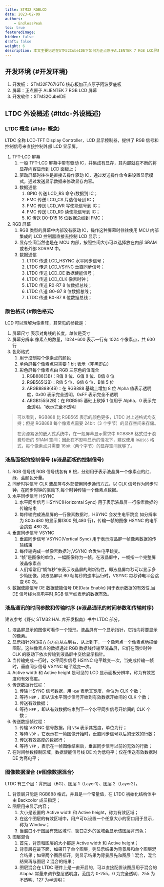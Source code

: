 ```yaml
---
title: STM32 RGBLCD
date: 2023-02-09
authors: 
    - EndlessPeak
toc: true
featuredImage: 
hidden: false
draft: false
weight: 6
description: 本文主要记述在STM32CubeIDE下如何为正点原子ALIENTEK 7 RGB LCD屏幕移植驱动程序。
---
```


## 开发环境 {#开发环境}

1.  开发板： STM32F767IGT6 核心板加正点原子阿波罗底板
2.  屏幕：正点原子 ALIENTEK 7 RGB LCD 屏幕
3.  开发软件：STM32CubeIDE


## LTDC 外设概述 {#ltdc-外设概述}


### LTDC 概念 {#ltdc-概念}

LTDC 全称 LCD-TFT Display Controller，LCD 显示控制器，提供了 RGB 信号和控制信号来直接控制外部 LCD 显示屏。

1.  TFT-LCD 屏幕
    1.  一般 TFT-LCD 屏幕中带有驱动 IC，并集成有显存，其内部就在不断的将显存内容显示到 LCD 面板上；
    2.  驱动屏幕时往往是直接去操作驱动 IC，通过发送操作命令来设置显示模式，通过发送显示数据来修改显存内容。
    3.  数据通信
        1.  GPIO 传送 LCD_RS 命令/数据到 IC；
        2.  FMC 传送 LCD_CS 片选信号到 IC；
        3.  FMC 传送 LCD_WR 写使能信号到 IC；
        4.  FMC 传送 LCD_RD 读使能信号到 IC；
        5.  IC 传送 D0-D15 16 位数据总线到 FMC；
2.  RGB 屏幕
    1.  RGB 类型的屏幕中内部没有驱动 IC，操作这种屏幕时往往使用 MCU 内部集成的 LCD 控制器直接去控制 LCD 显示；
    2.  显存空间当然也是在 MCU 内部，按照空间大小可以选择放在内部 SRAM 或者外部 SDRAM 中。
    3.  数据通信
        1.  LTDC 传送 LCD_HSYNC 水平同步信号；
        2.  LTDC 传送 LCD_VSYNC 垂直同步信号；
        3.  LTDC 传送 LCD_DE 数据使能信号；
        4.  LTDC 传送 LCD_CLK 像素时钟；
        5.  LTDC 传送 R0-R7 8 位数据总线；
        6.  LTDC 传送 G0-G7 8 位数据总线；
        7.  LTDC 传送 B0-B7 8 位数据总线；


### 颜色格式 {#颜色格式}

LCD 可以理解为像素阵，其常见的参数是：

1.  屏幕尺寸
    表示对角线的长度，单位是英寸
2.  屏幕分辨率
    像素点的数量，1024\*600 表示一行有 1024 个像素点，共 600 行
3.  色彩格式
    1.  用于控制每个像素点的颜色
    2.  单色屏每个像素点只需要 1 bit 表示（非黑即白）
    3.  彩色屏每个像素点由 RGB 三原色的值混合
        1.  RGB888(3B)：R值 8 位、G值 8 位、B值 8 位
        2.  RGB565(2B)：R值 5 位、G值 6 位、B值 5 位
        3.  ARGB8888(4B)：在 RGB888 基础上增加 8 位 Alpha 值表示透明度，0x00 表示完全透明，0xFF 表示完全不透明
        4.  ARGB1555(2B)：在 RGB565 基础上砍掉 1 位用于 Alpha，0 表示完全透明，1表示完全不透明

> 可以看到，RGB888 比 RGB565 表示的颜色更多，LTDC 对上述格式均支持；但是 RGB888 每个像素点需要 24bit（3 个字节）的显存空间来存储。
>
> 在资源紧张的嵌入式系统中，在一般屏幕显示需求中 RGB888 格式过于浪费珍贵的 SRAM 空间；因此在不影响显示的情况下，建议使用 `RGB565` 格式，每个像素点只需要 16bit（两个字节）的显存空间就够了。


### 液晶面板的控制信号 {#液晶面板的控制信号}

1.  RGB 信号线
    RGB 信号线各有 8 根，分别用于表示液晶屏一个像素点的红、绿、蓝颜色分量。
2.  同步时钟信号 CLK
    液晶屏与外部使用同步通讯方式，以 CLK 信号作为同步时钟，在同步时钟的驱动下,每个时钟传输一个像素点数据。
3.  水平同步信号 HSYNC
    1.  水平同步信号 HSYNC(Horizontal Sync) 用于表示液晶屏一行像素数据的传输结束
    2.  每传输完成液晶屏的一行像素数据时，HSYNC 会发生电平跳变
        如分辨率为 800x480 的显示屏(800 列,480 行)，传输一帧的图像 HSYNC 的电平会跳变 480 次。
4.  垂直同步信号 VSYNC
    1.  垂直同步信号 VSYNC(Vertical Sync) 用于表示液晶屏一帧像素数据的传输结束
    2.  每传输完成一帧像素数据时,VSYNC 会发生电平跳变。
    3.  “帧”是图像的单位，一幅图像称为一帧。在液晶屏中，一帧指一个完整屏液晶像素点
    4.  人们常常用“帧每秒”来表示液晶屏的刷新特性，即液晶屏每秒可以显示多少帧图像。如液晶屏以 60 帧每秒的速率运行时，VSYNC 每秒钟电平会跳变 60 次。
5.  数据使能信号 DE
    数据使能信号 DE(Data Enable) 用于表示数据的有效性,当 DE 信号线为高电平时,RGB 信号线表示的数据有效。


### 液晶通讯的时间参数和传输时序 {#液晶通讯的时间参数和传输时序}

建议参考《野火 STM32 HAL 库开发指南》书中 LTDC 部分。

1.  液晶屏显示的图像可看作一个矩形。液晶屏有一个显示指针，它指向将要显示的像素。
2.  显示指针的扫描方向方向从左到右、从上到下，一个像素点一个像素点地描绘图形。这些像素点的数据通过 RGB 数据线传输至液晶屏，它们在同步时钟 CLK 的驱动下依次传输到液晶屏中交给显示指针。
3.  当传输完成一行时，水平同步信号 HSYNC 电平跳变一次，当完成传输一帧时，垂直同步信号 VSYNC 电平跳变一次。
4.  Active width 和 Active height 是可见的 LCD 显示面板分辨率，称为有效宽度和有效高度。
5.  传送数据行过程：
    1.  传输 HSYNC 信号数据，用 `HSW` 表示其宽度，单位为 CLK 个数；
    2.  等待 `HBP` ，即从该水平同步信号开始到有效数据开始间的 CLK 个数；
    3.  传送有效数据；
    4.  等待 `HFP` ，即从有效数据结束到下一个水平同步信号开始间的 CLK 个数；
6.  传送数据帧过程：
    1.  传输 VSYNC 信号数据，用 `VSW` 表示其宽度，单位为行；
    2.  等待 `VBP` ，它表示在一帧图像开始时，垂直同步信号以后的无效的行数；
    3.  传送有效高度的数据行；
    4.  等待 `VFP` ，表示在一帧图像结束后，垂直同步信号以前的无效的行数；
7.  在时间参数控制区域，数据使能信号线 DE 均为低电平；仅在传送有效数据时 DE 为高电平；


### 图像数据混合 {#图像数据混合}

LTDC 有三个层：背景层（BG）、图层 1（Layer1）、图层 2（Layer2）。

1.  背景层只能是 RGB888 格式，并且是一个常量值，在 LTDC 初始化结构体中由 Backcolor 成员指定；
2.  图层用来显示内容；
    1.  大小是设置的 Active width 和 Active height，称为有效区域；
    2.  在这个图层的有效区域中，用户可以设置一个任意大小的窗口用于显示，称为 Window；
    3.  当窗口小于图层有效区域时，窗口之外的区域会显示该图层背景色；
3.  图层混合
    1.  首先，背景和图层的大小都是 Active width 和 Active height；
    2.  背景层在最下面，如果开了单个图层，则显示结果为背景层和单个图层混合结果；如果两个图层都开，则显示结果为背景层先和图层 1 混合，混合结果再与图层 2 混合的结果；
    3.  图层混合在 LTDC 硬件上是一直开启的，可以直接配置该图层用于混合的 Alapha 常量来调节整层透明度，范围为 0-255，0 为完全透明、255 为不透明、127 为半透明；
